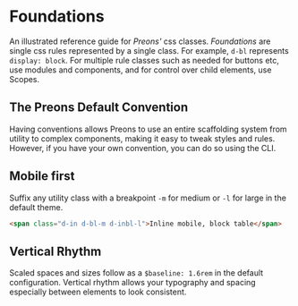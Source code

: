 # Foundations

An illustrated reference guide for _Preons'_ css classes. _Foundations_ are single css rules represented by a single class. For example, `d-bl` represents `display: block`. For multiple rule classes such as needed for buttons etc, use modules and components, and for control over child elements, use Scopes.

## The Preons Default Convention

Having conventions allows Preons to use an entire scaffolding system from utility to complex components, making it easy to tweak styles and rules. However, if you have your own convention, you can do so using the CLI.

## Mobile first

Suffix any utility class with a breakpoint `-m` for medium or `-l` for large in the default theme.

```html
<span class="d-in d-bl-m d-inbl-l">Inline mobile, block table</span>
```

## Vertical Rhythm

Scaled spaces and sizes follow as a `$baseline: 1.6rem` in the default configuration. Vertical rhythm allows your typography and spacing especially between elements to look consistent.
